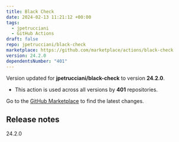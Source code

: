 ```yaml
---
title: Black Check
date: 2024-02-13 11:21:12 +00:00
tags:
  - jpetrucciani
  - GitHub Actions
draft: false
repo: jpetrucciani/black-check
marketplace: https://github.com/marketplace/actions/black-check
version: 24.2.0
dependentsNumber: "401"
---
```



Version updated for **jpetrucciani/black-check** to version **24.2.0**.
- This action is used across all versions by **401** repositories.

Go to the [GitHub Marketplace](https://github.com/marketplace/actions/black-check) to find the latest changes.

## Release notes

24.2.0
